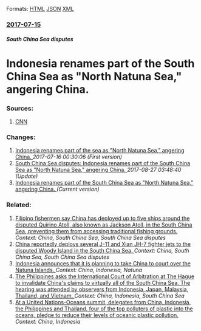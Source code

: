 
Formats: [HTML](/news/2017/07/15/indonesia-renames-part-of-the-south-china-sea-as-north-natuna-sea-angering-china.html)  [JSON](/news/2017/07/15/indonesia-renames-part-of-the-south-china-sea-as-north-natuna-sea-angering-china.json)  [XML](/news/2017/07/15/indonesia-renames-part-of-the-south-china-sea-as-north-natuna-sea-angering-china.xml)  

### [2017-07-15](/news/2017/07/15/index.md)

##### South China Sea disputes
# Indonesia renames part of the South China Sea as "North Natuna Sea," angering China. 




### Sources:

1. [CNN](http://www.cnn.com/2017/07/15/asia/indonesia-south-china-sea-territorial-claims/index.html)

### Changes:

1. [Indonesia renames part of the sea as "North Natuna Sea," angering China. ](/news/2017/07/15/indonesia-renames-part-of-the-sea-as-north-natuna-sea-angering-china.md) _2017-07-16 00:30:06 (First version)_
2. [South China Sea disputes: Indonesia renames part of the South China Sea as "North Natuna Sea," angering China. ](/news/2017/07/15/south-china-sea-disputes-indonesia-renames-part-of-the-south-china-sea-as-north-natuna-sea-angering-china.md) _2017-08-27 03:48:40 (Update)_
2. [Indonesia renames part of the South China Sea as "North Natuna Sea," angering China. ](/news/2017/07/15/indonesia-renames-part-of-the-south-china-sea-as-north-natuna-sea-angering-china.md) _(Current version)_

### Related:

1. [Filipino fishermen say China has deployed up to five ships around the disputed Quirino Atoll, also known as Jackson Atoll, in the South China Sea, preventing them from accessing traditional fishing grounds. ](/news/2016/03/1/filipino-fishermen-say-china-has-deployed-up-to-five-ships-around-the-disputed-quirino-atoll-also-known-as-jackson-atoll-in-the-south-chin.md) _Context: China, South China Sea, South China Sea disputes_
2. [China reportedly deploys several J-11 and Xian JH-7 fighter jets to the disputed Woody Island in the South China Sea. ](/news/2016/02/23/china-reportedly-deploys-several-j-11-and-xian-jh-7-fighter-jets-to-the-disputed-woody-island-in-the-south-china-sea.md) _Context: China, South China Sea, South China Sea disputes_
3. [ Indonesia announces that it is planning to take China to court over the Natuna Islands. ](/news/2015/11/14/indonesia-announces-that-it-is-planning-to-take-china-to-court-over-the-natuna-islands.md) _Context: China, Indonesia, Natuna_
4. [The Philippines asks the International Court of Arbitration at The Hague to invalidate China's claims to virtually all of the South China Sea. The hearing was attended by observers from Indonesia, Japan, Malaysia, Thailand, and Vietnam. ](/news/2015/07/9/the-philippines-asks-the-international-court-of-arbitration-at-the-hague-to-invalidate-china-s-claims-to-virtually-all-of-the-south-china-se.md) _Context: China, Indonesia, South China Sea_
5. [At a United Nations-Oceans summit, delegates from China, Indonesia, the Philippines and Thailand, four of the top polluters of plastic into the oceans, pledge to reduce their levels of oceanic plastic pollution. ](/news/2017/06/8/at-a-united-nations-oceans-summit-delegates-from-china-indonesia-the-philippines-and-thailand-four-of-the-top-polluters-of-plastic-into.md) _Context: China, Indonesia_
